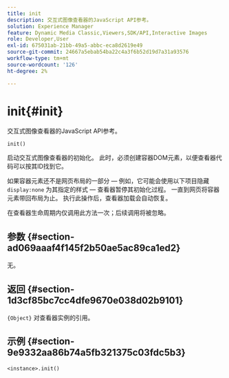 ```yaml
---
title: init
description: 交互式图像查看器的JavaScript API参考。
solution: Experience Manager
feature: Dynamic Media Classic,Viewers,SDK/API,Interactive Images
role: Developer,User
exl-id: 675031ab-21bb-49a5-abbc-eca8d2619e49
source-git-commit: 24667a5ebab54ba22c4a3f6b52d19d7a31a93576
workflow-type: tm+mt
source-wordcount: '126'
ht-degree: 2%

---
```


# init{#init}

交互式图像查看器的JavaScript API参考。

`init()`

启动交互式图像查看器的初始化。 此时，必须创建容器DOM元素，以便查看器代码可以按其ID找到它。

如果容器元素还不是网页布局的一部分 — 例如，它可能会使用以下项目隐藏 `display:none` 为其指定的样式 — 查看器暂停其初始化过程。 一直到网页将容器元素带回布局为止。 执行此操作后，查看器加载会自动恢复。

在查看器生命周期内仅调用此方法一次；后续调用将被忽略。

## 参数 {#section-ad069aaaf4f145f2b50ae5ac89ca1ed2}

无。

## 返回 {#section-1d3cf85bc7cc4dfe9670e038d02b9101}

`{Object}` 对查看器实例的引用。

## 示例 {#section-9e9332aa86b74a5fb321375c03fdc5b3}

```
<instance>.init()
```
